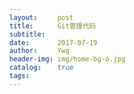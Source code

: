```yaml
---
layout:     post
title:      Git管理代码
subtitle:   
date:       2017-07-19
author:     Ywg
header-img: img/home-bg-o.jpg
catalog:    true
tags: 
---
```

``` 
``` 
